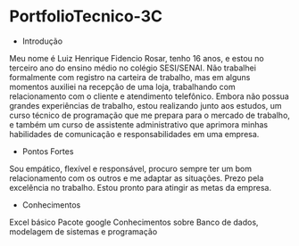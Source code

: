 # PortfolioTecnico-3C

* Introdução

Meu nome é Luiz Henrique Fidencio Rosar, tenho 16 anos,  e estou no terceiro ano do ensino médio no colégio SESI/SENAI. Não trabalhei formalmente com registro na carteira de trabalho, mas em alguns momentos auxiliei na recepção de uma loja, trabalhando com relacionamento com o cliente e atendimento telefônico. Embora não possua grandes experiências de trabalho, estou realizando junto aos estudos, um curso técnico de programação que me prepara para o mercado de trabalho, e também um curso de assistente administrativo que aprimora minhas habilidades de comunicação e  responsabilidades em uma empresa. 

* Pontos Fortes

Sou empático, flexível e responsável, procuro sempre ter um bom relacionamento com os outros e me adaptar as situações. Prezo pela excelência no trabalho. Estou pronto para atingir as metas da empresa.

* Conhecimentos

Excel básico
Pacote google
Conhecimentos sobre Banco de dados, modelagem de sistemas e programação




